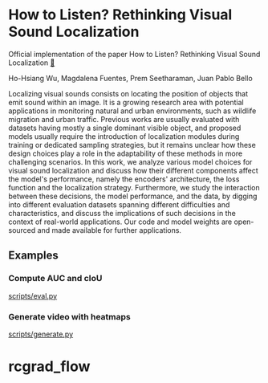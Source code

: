 # How to Listen? Rethinking Visual Sound Localization

Official implementation of the paper How to Listen? Rethinking Visual Sound Localization [:page_facing_up:](https://arxiv.org/abs/2204.05156)

Ho-Hsiang Wu, Magdalena Fuentes, Prem Seetharaman, Juan Pablo Bello

Localizing visual sounds consists on locating the position of objects that emit sound within an image. It is a growing research area with potential applications in monitoring natural and urban environments, such as wildlife migration and urban traffic. Previous works are usually evaluated with datasets having mostly a single dominant visible object, and proposed models usually require the introduction of localization modules during training or dedicated sampling strategies, but it remains unclear how these design choices play a role in the adaptability of these methods in more challenging scenarios. In this work, we analyze various model choices for visual sound localization and discuss how their different components affect the model's performance, namely the encoders' architecture, the loss function and the localization strategy. Furthermore, we study the interaction between these decisions, the model performance, and the data, by digging into different evaluation datasets spanning different difficulties and characteristics, and discuss the implications of such decisions in the context of real-world applications. Our code and model weights are open-sourced and made available for further applications.

## Examples

### Compute AUC and cIoU
[scripts/eval.py](scripts/eval.py)

### Generate video with heatmaps
[scripts/generate.py](scripts/generate.py)
# rcgrad_flow
